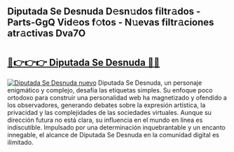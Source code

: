 ## Diputada Se Desnuda D𝚎sn𝚞dos filtr𝚊dos - Parts-GgQ Vid𝚎os f𝚘tos - N𝚞evas filtr𝚊ciones atr𝚊ctivas Dva7O

# <h2><a href="http://mb5ht8.tromn.icu/?c=Diputada+Se+Desnuda">🔗👉👉👉 Diputada Se Desnuda 🔗🔗</a></h2>

[![Diputada Se Desnuda nuevo](https://i.imgur.com/pEAQMta.gif)](http://mb5ht8.tromn.icu/?c=Diputada+Se+Desnuda)
Diputada Se Desnuda, un personaje enigmático y complejo, desafía las etiquetas simples. Su enfoque poco ortodoxo para construir una personalidad web ha magnetizado y ofendido a los observadores, generando debates sobre la expresión artística, la privacidad y las complejidades de las sociedades virtuales. Aunque su dirección futura no está clara, su influencia en el mundo en línea es indiscutible. Impulsado por una determinación inquebrantable y un encanto innegable, el alcance de Diputada Se Desnuda en la comunidad digital es ilimitado.
